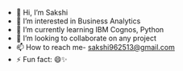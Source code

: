 - 👋 Hi, I’m Sakshi
- 👀 I’m interested in Business Analytics
- 🌱 I’m currently learning IBM Cognos, Python
- 💞️ I’m looking to collaborate on any project
- 📫 How to reach me- sakshi962513@gmail.com  
- ⚡ Fun fact: 😄✨

<!---
Sakshi8810/Sakshi8810 is a ✨ special ✨ repository because its `README.md` (this file) appears on your GitHub profile.
You can click the Preview link to take a look at your changes.
--->
